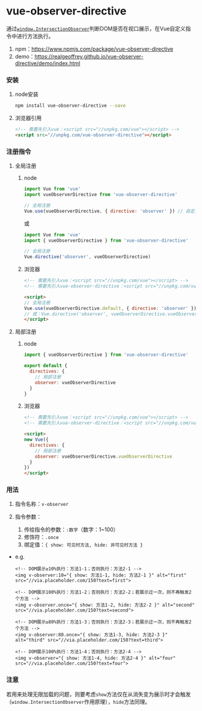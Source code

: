 # vue-observer-directive

通过[`window.IntersectionObserver`](https://developer.mozilla.org/zh-CN/docs/Web/API/IntersectionObserver)判断DOM是否在视口展示，在Vue自定义指令中进行方法执行。

1. npm：<https://www.npmjs.com/package/vue-observer-directive>
2. demo：<https://realgeoffrey.github.io/vue-observer-directive/demo/index.html>

### 安装
1. node安装

    ```bash
    npm install vue-observer-directive --save
    ```
2. 浏览器引用

    ```html
    <!-- 需要先引入vue：<script src="//unpkg.com/vue"></script> -->
    <script src="//unpkg.com/vue-observer-directive"></script>
    ```

### 注册指令
1. 全局注册

    1. node

        ```javascript
        import Vue from 'vue'
        import vueObserverDirective from 'vue-observer-directive'

        // 全局注册
        Vue.use(vueObserverDirective, { directive: 'observer' }) // 自定义指令名默认是：observer
        ```
        或
        ```javascript
        import Vue from 'vue'
        import { vueObserverDirective } from 'vue-observer-directive'

        // 全局注册
        Vue.directive('observer', vueObserverDirective)
        ```
    2. 浏览器

        ```html
        <!-- 需要先引入vue：<script src="//unpkg.com/vue"></script> -->
        <!-- 需要先引入vue-observer-directive：<script src="//unpkg.com/vue-observer-directive"></script> -->

        <script>
        // 全局注册
        Vue.use(vueObserverDirective.default, { directive: 'observer' }) // 自定义指令名默认是：observer
        // 或：Vue.directive('observer', vueObserverDirective.vueObserverDirective)
        </script>
        ```
2. 局部注册

    1. node

        ```javascript
        import { vueObserverDirective } from 'vue-observer-directive'

        export default {
          directives: {
            // 局部注册
            observer: vueObserverDirective
          }
        }
        ```
    2. 浏览器

        ```html
        <!-- 需要先引入vue：<script src="//unpkg.com/vue"></script> -->
        <!-- 需要先引入vue-observer-directive：<script src="//unpkg.com/vue-observer-directive"></script> -->

        <script>
        new Vue({
          directives: {
            // 局部注册
            observer: vueObserverDirective.vueObserverDirective
          }
        })
        </script>
        ```

### 用法
1. 指令名称：`v-observer`
2. 指令参数：

    1. 传给指令的参数：`:数字`（数字：1~100）
    2. 修饰符：`.once`
    3. 绑定值：`{ show: 可见时方法, hide: 非可见时方法 }`

- e.g.

    ```vue
    <!-- DOM展示≥10%执行：方法1-1；否则执行：方法2-1 -->
    <img v-observer:10="{ show: 方法1-1, hide: 方法2-1 }" alt="first" src="//via.placeholder.com/150?text=first">

    <!-- DOM展示100%执行：方法1-2；否则执行：方法2-2；若展示过一次，则不再触发2个方法 -->
    <img v-observer.once="{ show: 方法1-2, hide: 方法2-2 }" alt="second" src="//via.placeholder.com/150?text=second">

    <!-- DOM展示≥80%执行：方法1-3；否则执行：方法2-3；若展示过一次，则不再触发2个方法 -->
    <img v-observer:80.once="{ show: 方法1-3, hide: 方法2-3 }" alt="third" src="//via.placeholder.com/150?text=third">

    <!-- DOM展示100%执行：方法1-4；否则执行：方法2-4 -->
    <img v-observer="{ show: 方法1-4, hide: 方法2-4 }" alt="four" src="//via.placeholder.com/150?text=four">
    ```
### 注意
若用来处理无限加载的问题，则要考虑`show`方法仅在从消失变为展示时才会触发（`window.IntersectionObserver`作用原理），`hide`方法同理。
